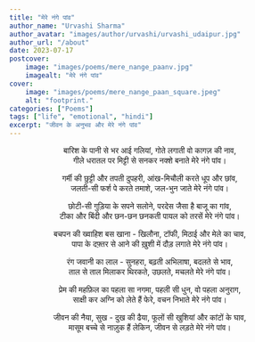 ```yaml
---
title: "मेरे नंगे पांव"
author_name: "Urvashi Sharma"
author_avatar: "images/author/urvashi/urvashi_udaipur.jpg"
author_url: "/about"
date: 2023-07-17
postcover:
    image: "images/poems/mere_nange_paanv.jpg"
    imagealt: "मेरे नंगे पांव"
cover:
    image: "images/poems/mere_nange_paan_square.jpeg"
    alt: "footprint."
categories: ["Poems"]
tags: ["life", "emotional", "hindi"]
excerpt: "जीवन के अनुभव और मेरे नंगे पांव"
---
```

<center>

बारिश के पानी से भर आई गलियां, गोते लगाती वो कागज़ की नाव,<br> 
गीले धरातल पर मिट्टी से सनकर नक्शे बनाते मेरे नंगे पांव।

गर्मी की छुट्टी और तपती दुपहरी, आंख-मिचौली करते धूप और छांव,<br>
जलती-सी फर्श पे करते तमाशे, जल-भुन जाते मेरे नंगे पांव।

छोटी-सी गुड़िया के सपने सलोने, परदेस जैसा है बाजू का गांव,<br>
टीका और बिंदी और छन-छन छनकती पायल को तरसें मेरे नंगे पांव।

बचपन की ख्वाहिश बस खाना - खिलौना, टॉफी, मिठाई और मेले का चाव,<br>
पापा के दफ़्तर से आने की ख़ुशी में दौड़ लगाते मेरे नंगे पांव।

रंग जवानी का लाल - सुनहरा, बढ़ती अभिलाषा, बदलते से भाव,<br>
ताल से ताल मिलाकर थिरकते, उछलते, मचलते मेरे नंगे पांव।

प्रेम की महफ़िल का पहला सा नगमा, पहली सी धुन, वो पहला अनुराग,<br>
साक्षी कर अग्नि को लेते हैं फेरे, वचन निभाते मेरे नंगे पांव।

जीवन की नैया, सुख - दुख की ढैया, फूलों सी खुशियां और कांटों के घाव,<br>
मासूम बच्चे से नाज़ुक हैं लेकिन, जीवन से लड़ते मेरे नंगे पांव।

</center>